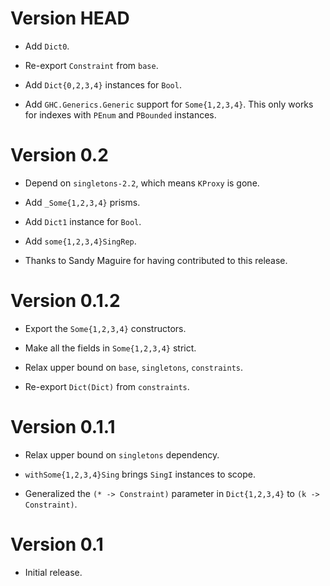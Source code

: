 # Version HEAD

* Add `Dict0`.

* Re-export `Constraint` from `base`.

* Add `Dict{0,2,3,4}` instances for `Bool`.

* Add `GHC.Generics.Generic` support for `Some{1,2,3,4}`. This only works for
  indexes with `PEnum` and `PBounded` instances.


# Version 0.2

* Depend on `singletons-2.2`, which means `KProxy` is gone.

* Add `_Some{1,2,3,4}` prisms.

* Add `Dict1` instance for `Bool`.

* Add `some{1,2,3,4}SingRep`.

* Thanks to Sandy Maguire for having contributed to this release.


# Version 0.1.2

* Export the `Some{1,2,3,4}` constructors.

* Make all the fields in `Some{1,2,3,4}` strict.

* Relax upper bound on `base`, `singletons`, `constraints`.

* Re-export `Dict(Dict)` from `constraints`.


# Version 0.1.1

* Relax upper bound on `singletons` dependency.

* `withSome{1,2,3,4}Sing` brings `SingI` instances to scope.

* Generalized the `(* -> Constraint)` parameter in `Dict{1,2,3,4}`
  to `(k -> Constraint)`.


# Version 0.1

* Initial release.
